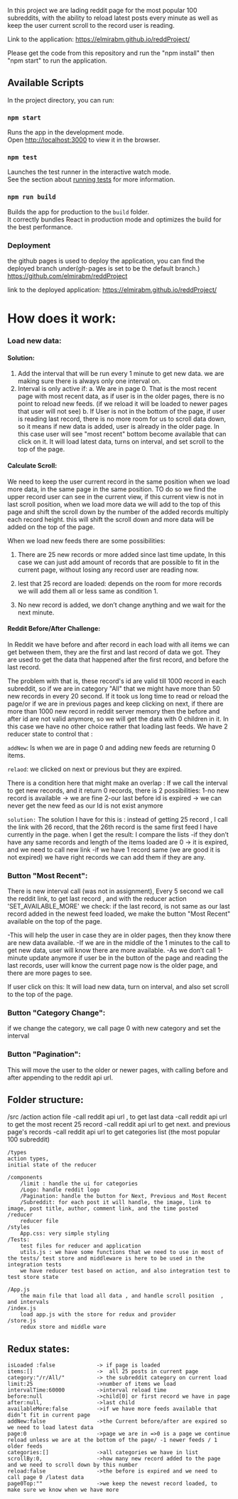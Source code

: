 In this project we are lading reddit page for the most popular 100 subreddits, with the ability to reload latest posts every minute as well as keep the user current scroll to the record user is reading.


Link to the application: https://elmirabm.github.io/reddProject/


Please get the code from this repository and run the "npm install" then "npm start"
to run the application.

## Available Scripts

In the project directory, you can run:

### `npm start`

Runs the app in the development mode.<br>
Open [http://localhost:3000](http://localhost:3000) to view it in the browser.


### `npm test`

Launches the test runner in the interactive watch mode.<br>
See the section about [running tests](https://facebook.github.io/create-react-app/docs/running-tests) for more information.

### `npm run build`

Builds the app for production to the `build` folder.<br>
It correctly bundles React in production mode and optimizes the build for the best performance.




### Deployment
the github pages is used to deploy the application, you can find the deployed branch under(gh-pages is set to be the default branch.)
https://github.com/elmirabm/reddProject


link to the deployed application:
https://elmirabm.github.io/reddProject/


# How does it work:

### Load new data:
#### Solution:
1. Add the interval that will be run every 1 minute to get new data.
we are making sure there is always only one interval on.
2. Interval is only active if:
a. We are in page 0. That is the most recent page with most recent data, as if user is in the older pages, there is no point to reload new feeds. (if we reload it will be loaded to newer pages that user will not see)
b. If User is not in the bottom of the page, if user is reading last record, there is no more room for us to scroll data down, so it means if new data is added, user is already in the older page. In this case user will see "most recent" bottom become available that can click on it. It will load latest data, turns on interval, and set scroll to the top of the page. 



#### Calculate Scroll:
We need to keep the user current record in the same position when we load more data, in the same page in the same position. TO do so we find the upper record user can see in the current view, if this current view is not in last scroll position, when we load more data we will add to the top of this page and shift the scroll down by the number of the added records multiply each record height. 
this will shift the scroll down and more data will be added on the top of the page.



When we load new feeds there are some possibilities:
1.  There are 25 new records or more added since last time update, 
In this case we can just add amount of records that are possible to fit in the current page, without losing any record user are reading now.

2. lest that 25 record are loaded: depends on the room for more records we will add them all or less same as condition 1.

3. No new record is added, we don’t change anything and we wait for the next minute.




#### Reddit Before/After Challenge:
In Reddit we have before and after record in each load with all items we can get between them, they are the first and last record of data we got. They are used to get the data that happened after the first record, and before the last record.

The problem with that is, these record's id are valid till 1000 record in each subreddit, so if we are in category "All" that we might have more than 50 new records in every 20 second. If it took us long time to read or reload the page/or if we are in previous pages and keep clicking on next, if there are more than 1000 new record in reddit server memory then the before and after id are not valid anymore, so we will get the data with 0 children in it.
In this case we have no other choice rather that loading last feeds.
We have 2 reducer state to control that :

`addNew`: Is when we are in page 0 and adding new feeds are returning 0 items.

`relaod`: we clicked on next or previous but they are expired.

There is a condition here that might make an overlap :
If we call the interval to get new records, and it return 0 records, there is 2 possibilities:
1-no new record is available -> we are fine 
2-our last before id is expired -> we can never get the new feed as our Id is not exist anymore


`solution:`
The solution I have for this is : instead of getting 25 record , I call the link with 26 record, that the 26th record is the same first feed I have currently in the page.
when I get the result: I compare the lists
-if they don’t have any same records and length of the items loaded are 0 -> it is expired, and we need to call new link
-if we have 1 record same (we are good it is not expired) we have right records we can add them if they are any. 



### Button "Most Recent": 
There is new interval call (was not in assignment), Every 5 second we call the reddit link, to get last record , and with the reducer action 'SET_AVAILABLE_MORE' we check: if the last record, is not same as our last record added in the newest feed loaded, we make the button "Most Recent" available on the top of the page.

-This will help the user in case they are in older pages, then they know there are new data available.
-If we are in the middle of the 1 minutes to the call to get new data, user will know there are more available.
-As we don’t call 1-minute update anymore if user be in the button of the page and reading the last records, user will know the current page now is the older page, and there are more pages to see. 

If user click on this: It will load new data, turn on interval, and also set scroll to the top of the page.

### Button "Category Change": 
if we change the category, we call page 0 with new category and set the interval

### Button "Pagination": 
This will move the user to the older or newer pages, with calling before and after appending to the reddit api url.


## Folder structure:
/src
    /action
        action file 
        -call reddit api url , to get last data
        -call reddit api url to get the most recent 25 record 
        -call reddit api url to get next. and previous page's records
        -call reddit api url to get categories list (the most popular 100 subreddit)

    /types
    action types, 
    initial state of the reducer 

    /components
        /limit : handle the ui for categories 
        /Logo: handle reddit logo
        /Pagination: handle the button for Next, Previous and Most Recent
        /Subreddit: for each post it will handle, the image, link to image, post title, author, comment link, and the time posted 
    /reducer 
        reducer file
    /styles  
        App.css: very simple styling
    /Tests:
        test files for reducer and application
        utils.js : we have some functions that we need to use in most of the tests/ test store and middleware is here to be used in the integration tests
        we have reducer test based on action, and also integration test to test store state

    /App.js
        the main file that load all data , and handle scroll position  , and intervals 
    /index.js 
        load app.js with the store for redux and provider 
    /store.js
        redux store and middle ware



## Redux states:

    isLoaded :false             -> if page is loaded 
    items:[]                    ->  all 25 posts in current page
    category:"/r/All/"          -> the subreddit category on current load
    limit:25                    ->number of items we load
    intervalTime:60000          ->interval reload time
    before:null                 ->child[0] or first record we have in page 
    after:null,                 ->last child
    availableMore:false         ->if we have more feeds available that didn’t fit in current page
    addNew:false                ->the Current before/after are expired so we need to load latest data
    page:0                      ->page we are in =>0 is a page we continue reload unless we are at the bottom of the page/ -1 newer feeds / 1 older feeds
    categories:[]               ->all categories we have in list
    scrollBy:0,                 ->how many new record added to the page and we need to scroll down by this number
    reload:false                ->the before is expired and we need to call page 0 /latest data
    page0Top:""                 ->we keep the newest record loaded, to make sure we know when we have more 




